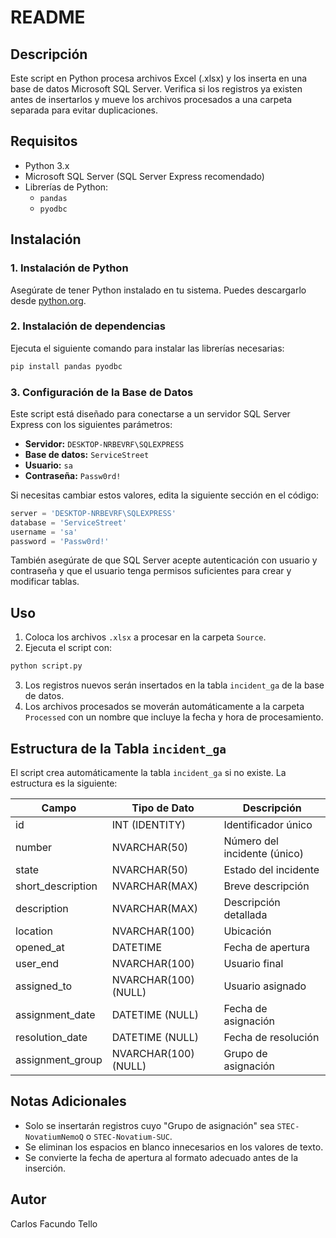 # README

## Descripción
Este script en Python procesa archivos Excel (.xlsx) y los inserta en una base de datos Microsoft SQL Server. Verifica si los registros ya existen antes de insertarlos y mueve los archivos procesados a una carpeta separada para evitar duplicaciones.

## Requisitos
- Python 3.x
- Microsoft SQL Server (SQL Server Express recomendado)
- Librerías de Python:
  - `pandas`
  - `pyodbc`

## Instalación
### 1. Instalación de Python
Asegúrate de tener Python instalado en tu sistema. Puedes descargarlo desde [python.org](https://www.python.org/downloads/).

### 2. Instalación de dependencias
Ejecuta el siguiente comando para instalar las librerías necesarias:

```sh
pip install pandas pyodbc
```

### 3. Configuración de la Base de Datos
Este script está diseñado para conectarse a un servidor SQL Server Express con los siguientes parámetros:

- **Servidor:** `DESKTOP-NRBEVRF\SQLEXPRESS`
- **Base de datos:** `ServiceStreet`
- **Usuario:** `sa`
- **Contraseña:** `Passw0rd!`

Si necesitas cambiar estos valores, edita la siguiente sección en el código:

```python
server = 'DESKTOP-NRBEVRF\SQLEXPRESS'
database = 'ServiceStreet'
username = 'sa'
password = 'Passw0rd!'
```

También asegúrate de que SQL Server acepte autenticación con usuario y contraseña y que el usuario tenga permisos suficientes para crear y modificar tablas.

## Uso
1. Coloca los archivos `.xlsx` a procesar en la carpeta `Source`.
2. Ejecuta el script con:

```sh
python script.py
```

3. Los registros nuevos serán insertados en la tabla `incident_ga` de la base de datos.
4. Los archivos procesados se moverán automáticamente a la carpeta `Processed` con un nombre que incluye la fecha y hora de procesamiento.

## Estructura de la Tabla `incident_ga`
El script crea automáticamente la tabla `incident_ga` si no existe. La estructura es la siguiente:

| Campo              | Tipo de Dato       | Descripción |
|--------------------|-------------------|-------------|
| id                | INT (IDENTITY)     | Identificador único |
| number            | NVARCHAR(50)      | Número del incidente (único) |
| state             | NVARCHAR(50)      | Estado del incidente |
| short_description | NVARCHAR(MAX)     | Breve descripción |
| description       | NVARCHAR(MAX)     | Descripción detallada |
| location         | NVARCHAR(100)      | Ubicación |
| opened_at        | DATETIME           | Fecha de apertura |
| user_end         | NVARCHAR(100)      | Usuario final |
| assigned_to      | NVARCHAR(100) (NULL) | Usuario asignado |
| assignment_date  | DATETIME (NULL)    | Fecha de asignación |
| resolution_date  | DATETIME (NULL)    | Fecha de resolución |
| assignment_group | NVARCHAR(100) (NULL) | Grupo de asignación |

## Notas Adicionales
- Solo se insertarán registros cuyo "Grupo de asignación" sea `STEC-NovatiumNemoQ` o `STEC-Novatium-SUC`.
- Se eliminan los espacios en blanco innecesarios en los valores de texto.
- Se convierte la fecha de apertura al formato adecuado antes de la inserción.

## Autor
Carlos Facundo Tello
